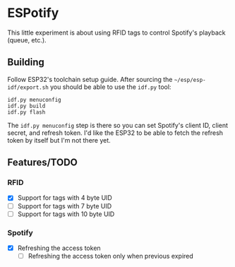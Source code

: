 # ESPotify

This little experiment is about using RFID tags to control Spotify's playback (queue, etc.).

## Building

Follow ESP32's toolchain setup guide. After sourcing the `~/esp/esp-idf/export.sh`
you should be able to use the `idf.py` tool:

```
idf.py menuconfig
idf.py build
idf.py flash
```

The `idf.py menuconfig` step is there so you can set Spotify's client ID, client secret,
and refresh token. I'd like the ESP32 to be able to fetch the refresh token by itself
but I'm not there yet.

## Features/TODO

### RFID

- [x] Support for tags with 4 byte UID
- [ ] Support for tags with 7 byte UID
- [ ] Support for tags with 10 byte UID

### Spotify

- [x] Refreshing the access token
  - [ ] Refreshing the access token only when previous expired
